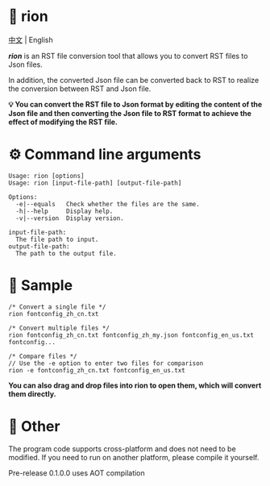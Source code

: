 # 📖 rion

[中文](README_CN.MD) | English

***rion*** is an RST file conversion tool that allows you to convert RST files to Json files.

In addition, the converted Json file can be converted back to RST to realize the conversion between RST and Json file.

**💡 You can convert the RST file to Json format by editing the content of the Json file and then converting the Json file to RST format to achieve the effect of modifying the RST file.**


# ⚙ Command line arguments
```
Usage: rion [options]
Usage: rion [input-file-path] [output-file-path]

Options:
  -e|--equals   Check whether the files are the same.
  -h|--help     Display help.
  -v|--version  Display version.

input-file-path:
  The file path to input.
output-file-path:
  The path to the output file.
```

# 🚀 Sample

```
/* Convert a single file */
rion fontconfig_zh_cn.txt
```

```
/* Convert multiple files */
rion fontconfig_zh_cn.txt fontconfig_zh_my.json fontconfig_en_us.txt fontconfig...
```

```
/* Compare files */
// Use the -e option to enter two files for comparison
rion -e fontconfig_zh_cn.txt fontconfig_en_us.txt
```

**You can also drag and drop files into rion to open them, which will convert them directly.**

# 🔖 Other

The program code supports cross-platform and does not need to be modified.
If you need to run on another platform, please compile it yourself.

Pre-release 0.1.0.0 uses AOT compilation
